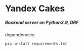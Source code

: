 # Yandex Cakes

##### Backend server on Python3.9, DRF

dependencies:

`pip install requirements.txt`
